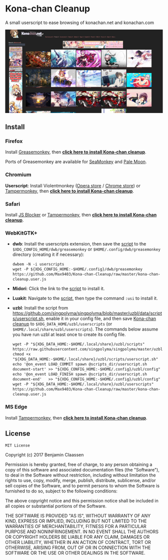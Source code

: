 # Kona-chan Cleanup
A small userscript to ease browsing of konachan.net and konachan.com

![screenshot](https://raw.githubusercontent.com/Max9403/Kona-chan-Cleanup/master/screenshot.jpg)

## Install
### Firefox
Install [Greasemonkey](https://addons.mozilla.org/en-US/firefox/addon/greasemonkey/), then **[click here to install Kona-chan cleanup](https://github.com/Max9403/Kona-chan-Cleanup/raw/master/kona-chan-cleanup.user.js)**.

Ports of Greasemonkey are available for [SeaMonkey](https://sourceforge.net/projects/gmport/) and [Pale Moon](https://github.com/janekptacijarabaci/greasemonkey/releases/latest).

### Chromium
**Userscript**: Install Violentmonkey ([Opera store](https://addons.opera.com/en/extensions/details/violent-monkey/) / [Chrome store](https://chrome.google.com/webstore/detail/violent-monkey/jinjaccalgkegednnccohejagnlnfdag)) or [Tampermonkey](https://tampermonkey.net/), then **[click here to install Kona-chan cleanup](https://github.com/Max9403/Kona-chan-Cleanup/raw/master/kona-chan-cleanup.user.js)**.

### Safari
Install [JS Blocker](http://jsblocker.toggleable.com/) or [Tampermonkey](http://tampermonkey.net/?browser=safari), then **[click here to install Kona-chan cleanup](https://github.com/Max9403/Kona-chan-Cleanup/raw/master/kona-chan-cleanup.user.js)**.

### WebKitGTK+
- **dwb**: Install the userscripts extension, then save the [script](https://github.com/Max9403/Kona-chan-Cleanup/raw/master/kona-chan-cleanup.user.js) to the `$XDG_CONFIG_HOME/dwb/greasemonkey` or `$HOME/.config/dwb/greasemonkey` directory (creating it if necessary):

  ```
  dwbem -N -i userscripts
  wget -P ${XDG_CONFIG_HOME:-$HOME/.config}/dwb/greasemonkey https://github.com/Max9403/Kona-chan-Cleanup/raw/master/kona-chan-cleanup.user.js
  ```

- **Midori**: Click the link to the [script](https://github.com/Max9403/Kona-chan-Cleanup/raw/master/kona-chan-cleanup.user.js) to install it.

- **Luakit**: Navigate to the [script](https://github.com/Max9403/Kona-chan-Cleanup/raw/master/kona-chan-cleanup.user.js), then type the command `:usi` to install it.

- **uzbl**: Install the script from https://github.com/singpolyma/singpolyma/blob/master/uzbl/data/scripts/userscript.sh, enable it in your config file, and then save [Kona-chan cleanup](https://github.com/Max9403/Kona-chan-Cleanup/raw/master/kona-chan-cleanup.user.js) to `$XDG_DATA_HOME/uzbl/userscripts` (or `$HOME/.local/share/uzbl/userscripts`). The commands below assume you have run uzbl at least once to create its config file.

  ```
  wget -P "${XDG_DATA_HOME:-$HOME/.local/share}/uzbl/scripts" https://raw.githubusercontent.com/singpolyma/singpolyma/master/uzbl/data/scripts/userscript.sh
  chmod +x "${XDG_DATA_HOME:-$HOME/.local/share}/uzbl/scripts/userscript.sh"
  echo '@on_event LOAD_COMMIT spawn @scripts_dir/userscript.sh document-start' >> "${XDG_CONFIG_HOME:-$HOME/.config}/uzbl/config"
  echo '@on_event LOAD_FINISH spawn @scripts_dir/userscript.sh document-end'   >> "${XDG_CONFIG_HOME:-$HOME/.config}/uzbl/config"
  wget -P "${XDG_DATA_HOME:-$HOME/.local/share}/uzbl/userscripts" https://github.com/Max9403/Kona-chan-Cleanup/raw/master/kona-chan-cleanup.user.js
  ```

### MS Edge
Install [Tampermonkey](https://www.microsoft.com/en-us/store/p/tampermonkey/9nblggh5162s), then **[click here to install Kona-chan cleanup](https://github.com/Max9403/Kona-chan-Cleanup/raw/master/kona-chan-cleanup.user.js)**.

## License

    MIT License

Copyright (c) 2017 Benjamin Claassen

Permission is hereby granted, free of charge, to any person obtaining a copy
of this software and associated documentation files (the "Software"), to deal
in the Software without restriction, including without limitation the rights
to use, copy, modify, merge, publish, distribute, sublicense, and/or sell
copies of the Software, and to permit persons to whom the Software is
furnished to do so, subject to the following conditions:

The above copyright notice and this permission notice shall be included in all
copies or substantial portions of the Software.

THE SOFTWARE IS PROVIDED "AS IS", WITHOUT WARRANTY OF ANY KIND, EXPRESS OR
IMPLIED, INCLUDING BUT NOT LIMITED TO THE WARRANTIES OF MERCHANTABILITY,
FITNESS FOR A PARTICULAR PURPOSE AND NONINFRINGEMENT. IN NO EVENT SHALL THE
AUTHORS OR COPYRIGHT HOLDERS BE LIABLE FOR ANY CLAIM, DAMAGES OR OTHER
LIABILITY, WHETHER IN AN ACTION OF CONTRACT, TORT OR OTHERWISE, ARISING FROM,
OUT OF OR IN CONNECTION WITH THE SOFTWARE OR THE USE OR OTHER DEALINGS IN THE
SOFTWARE.

